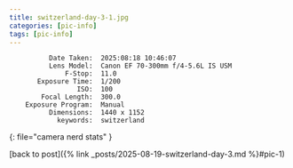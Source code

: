 ```yaml
---
title: switzerland-day-3-1.jpg
categories: [pic-info]
tags: [pic-info]
---
```


```text
          Date Taken:  2025:08:18 10:46:07
          Lens Model:  Canon EF 70-300mm f/4-5.6L IS USM
              F-Stop:  11.0
       Exposure Time:  1/200
                 ISO:  100
        Focal Length:  300.0
    Exposure Program:  Manual
          Dimensions:  1440 x 1152
            keywords:  switzerland
```
{: file="camera nerd stats" }

[back to post]({% link _posts/2025-08-19-switzerland-day-3.md %}#pic-1)